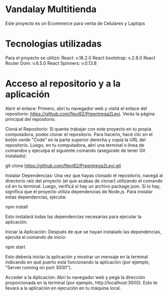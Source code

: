 # Vandalay Multitienda

Este proyecto es un Ecommerce para venta de Celulares y Laptops


# Tecnologías utilizadas

Para el proyecto se utilizó:
React: v.18.2.0
React bootstrap: v.2.8.0
React Router Dom: v.6.5.0
React Spinners: v.0.13.8

# Acceso al repositorio y a la aplicación

Abrir el enlace: Primero, abrí tu navegador web y visitá el enlace del repositorio: https://github.com/flevi82/Preentrega2Levi. Verás la página principal del repositorio.


Cloná el Repositorio: Si querés trabajar con este proyecto en tu propia computadora, podés clonar el repositorio. Para hacerlo, hacé clic en el botón verde "Code" en la parte superior derecha y copiá la URL del repositorio. Luego, en tu computadora, abrí una terminal o línea de comandos y ejecutpa el siguiente comando (asegúrate de tener Git instalado):

git clone https://github.com/flevi82/Preentrega2Levi.git

Instalar Dependencias: Una vez que hayas clonado el repositorio, navegá al directorio raíz del proyecto (el que acabas de clonar) utilizando el comando cd en tu terminal. Luego, verificá si hay un archivo package.json. Si lo hay, significa que el proyecto utiliza dependencias de Node.js. Para instalar estas dependencias, ejecuta:

npm install

Esto instalará todas las dependencias necesarias para ejecutar la aplicación.

Iniciar la Aplicación: Después de que se hayan instalado las dependencias,  ejecutá el comando de inicio:

npm start

Esto debería iniciar la aplicación y mostrar un mensaje en la terminal indicando en qué puerto está funcionando la aplicación (por ejemplo, "Server running on port 3000").

Acceder a la Aplicación: Abrí tu navegador web y pegá la dirección proporcionada en la terminal (por ejemplo, http://localhost:3000). Esto te llevará a la aplicación en ejecución en tu máquina local.